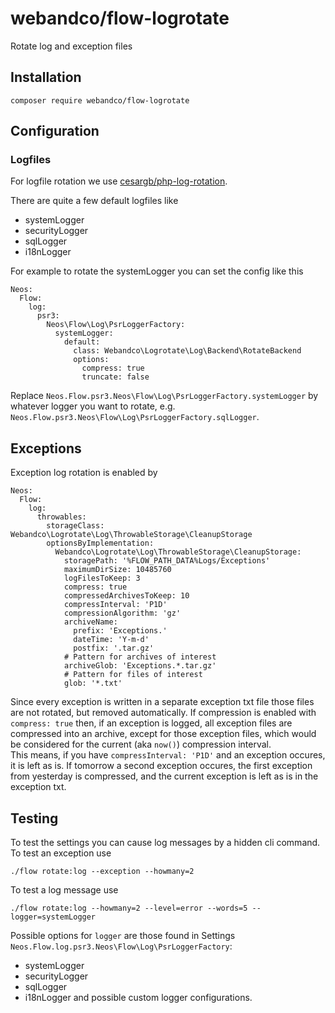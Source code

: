 # webandco/flow-logrotate

Rotate log and exception files

## Installation

```
composer require webandco/flow-logrotate
```

## Configuration

### Logfiles

For logfile rotation we use [cesargb/php-log-rotation](https://github.com/cesargb/php-log-rotation).  

There are quite a few default logfiles like
* systemLogger
* securityLogger
* sqlLogger
* i18nLogger

For example to rotate the systemLogger you can set the config like this
```
Neos:
  Flow:
    log:
      psr3:
        Neos\Flow\Log\PsrLoggerFactory:
          systemLogger:
            default:
              class: Webandco\Logrotate\Log\Backend\RotateBackend
              options:
                compress: true
                truncate: false
```

Replace `Neos.Flow.psr3.Neos\Flow\Log\PsrLoggerFactory.systemLogger`
by whatever logger you want to rotate, 
e.g. `Neos.Flow.psr3.Neos\Flow\Log\PsrLoggerFactory.sqlLogger`.

## Exceptions

Exception log rotation is enabled by
```
Neos:
  Flow:
    log:
      throwables:
        storageClass: Webandco\Logrotate\Log\ThrowableStorage\CleanupStorage
        optionsByImplementation:
          Webandco\Logrotate\Log\ThrowableStorage\CleanupStorage:
            storagePath: '%FLOW_PATH_DATA%Logs/Exceptions'
            maximumDirSize: 10485760
            logFilesToKeep: 3
            compress: true
            compressedArchivesToKeep: 10
            compressInterval: 'P1D'
            compressionAlgorithm: 'gz'
            archiveName:
              prefix: 'Exceptions.'
              dateTime: 'Y-m-d'
              postfix: '.tar.gz'
            # Pattern for archives of interest
            archiveGlob: 'Exceptions.*.tar.gz'
            # Pattern for files of interest
            glob: '*.txt'
```

Since every exception is written in a separate exception txt file those files
are not rotated, but removed automatically.
If compression is enabled with `compress: true` then, if an exception is logged,
all exception files are compressed into an archive, except for those exception files,
which would be considered for the current (aka `now()`) compression interval.    
This means, if you have `compressInterval: 'P1D'` and an exception occures, it is left as is.
If tomorrow a second exception occures, the first exception from yesterday is compressed,
and the current exception is left as is in the exception txt.

## Testing

To test the settings you can cause log messages by a hidden cli command.  
To test an exception use
```
./flow rotate:log --exception --howmany=2
```
To test a log message use
```
./flow rotate:log --howmany=2 --level=error --words=5 --logger=systemLogger
```
Possible options for `logger` are those found in Settings `Neos.Flow.log.psr3.Neos\Flow\Log\PsrLoggerFactory`:
* systemLogger
* securityLogger
* sqlLogger
* i18nLogger
and possible custom logger configurations.
